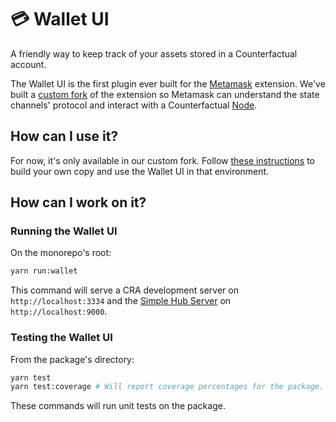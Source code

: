 # 💳 Wallet UI

A friendly way to keep track of your assets stored in a Counterfactual account.

The Wallet UI is the first plugin ever built for the [Metamask](https://github.com/metamask/metamask-extension) extension. We've built a [custom fork](https://github.com/prototypal/metamask-extension) of the extension so Metamask can understand the state channels' protocol and interact with a Counterfactual [Node](https://github.com/counterfactual/monorepo/tree/master/package/node).

## How can I use it?

For now, it's only available in our custom fork. Follow [these instructions](https://github.com/counterfactual/monorepo/tree/master/cf-metamask-extension) to build your own copy and use the Wallet UI in that environment.

## How can I work on it?

### Running the Wallet UI

On the monorepo's root:

```sh
yarn run:wallet
```

This command will serve a CRA development server on `http://localhost:3334` and the [Simple Hub Server](https://github.com/counterfactual/monorepo/tree/master/packages/simple-hub-server) on `http://localhost:9000`.

### Testing the Wallet UI

From the package's directory:

```sh
yarn test
yarn test:coverage # Will report coverage percentages for the package.
```

These commands will run unit tests on the package.
